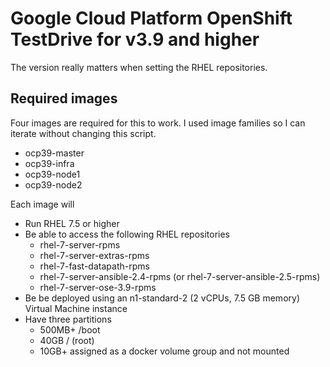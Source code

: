 # Google Cloud Platform OpenShift TestDrive for v3.9 and higher
The version really matters when setting the RHEL repositories.

## Required images

Four images are required for this to work. I used image families so I can iterate without changing this script.

* ocp39-master
* ocp39-infra
* ocp39-node1
* ocp39-node2

Each image will 
* Run RHEL 7.5 or higher 
* Be able to access the following RHEL repositories
  - rhel-7-server-rpms
  - rhel-7-server-extras-rpms
  - rhel-7-fast-datapath-rpms
  - rhel-7-server-ansible-2.4-rpms (or rhel-7-server-ansible-2.5-rpms)
  - rhel-7-server-ose-3.9-rpms
* Be be deployed using an n1-standard-2 (2 vCPUs, 7.5 GB memory) Virtual Machine instance
* Have three partitions
  - 500MB+ /boot
  - 40GB / (root)
  - 10GB+ assigned as a docker volume group and not mounted


